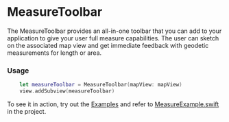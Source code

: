 # MeasureToolbar

The MeasureToolbar provides an all-in-one toolbar that you can add to your application to give your user full measure capabilities. The user can sketch on the associated map view and get immediate feedback with geodetic measurements for length or area.

### Usage

```swift
    let measureToolbar = MeasureToolbar(mapView: mapView)
    view.addSubview(measureToolbar)
```

To see it in action, try out the [Examples](../../Examples) and refer to [MeasureExample.swift](../../Examples/ArcGISToolkitExamples/MeasureExample.swift) in the project.

